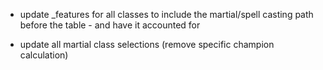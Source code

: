 
- update _features for all classes to include the martial/spell casting path before the table - and have it accounted for

- update all martial class selections (remove specific champion calculation)
